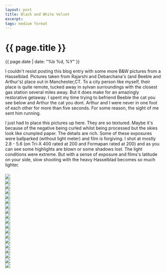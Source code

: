 ```yaml
---
layout: post
title: Black and White Velvet
excerpt: 
tags: medium format
---
```



{{ page.title }}
================
<div class="pdate"> {{ page.date | date: "%b %d, %Y" }} </div>

<div class="row">

<div class="col-xs-12">
<p>
	I couldn't resist posting this blog entry with some more B&W pictures from a Hasselblad. Pictures taken from  Rajarshi and Debarchana's (and Beeble and Arthur's) place
	out in Manchester,CT. To a city person like myself, their place is quite remote, tucked away in sylvan surroundings with the closest gas station several miles away. But it does make
	for an amazingly restorative getaway. I spent my time trying to befriend Beeble the cat you see below and Arthur the cat you dont. Arthur and I were never in one foot
	of each other for more than five seconds. For some reason, the sight of me sent him running. 
</p>
<p>
	I just had to place this pictures up here. They are so textured. Maybe it's because of the negative being curled whilst being processed but the skies look like crumpled paper. The details are rich. Some of these exposures were ballparked (without light meter) and film is forgiving. I shot at mostly 2.8 - 5.6 (on Tri-X 400 rated at 200 and Formapan rated at 200) and as you can see some 
	highlights are blown or some shadows lost. The light conditions were extreme. But with a sense of exposure and films's latitude on your side,  slow shooting with the heavy Hasselblad becomes so much lighter.
</p>

<div id="demo6" class="flex-images" style="padding-top:0.5em;">
<div class="item" data-w="600" data-h="591">
	<div class="img"><a href="{{ site.url }}/images/photos/bw3/t-000028200001.jpg"><img src="{{ site.url }}/images/blank.gif" data-src="{{ site.url }}/images/photos/bw3/st-000028200001.jpg"></a></div>
</div>
<div class="item" data-w="600" data-h="591">
	<div class="img"><a href="{{ site.url }}/images/photos/bw3/t-000028220001.jpg"><img src="{{ site.url }}/images/blank.gif" data-src="{{ site.url }}/images/photos/bw3/st-000028220001.jpg"></a></div>
</div>
<div class="item" data-w="600" data-h="591">
	<div class="img"><a href="{{ site.url }}/images/photos/bw3/t-000028220002.jpg"><img src="{{ site.url }}/images/blank.gif" data-src="{{ site.url }}/images/photos/bw3/st-000028220002.jpg"></a></div>
</div>
<div class="item" data-w="600" data-h="591">
	<div class="img"><a href="{{ site.url }}/images/photos/bw3/t-000028220004.jpg"><img src="{{ site.url }}/images/blank.gif" data-src="{{ site.url }}/images/photos/bw3/st-000028220004.jpg"></a></div>
</div>
<div class="item" data-w="600" data-h="591">
	<div class="img"><a href="{{ site.url }}/images/photos/bw3/t-000028220005.jpg"><img src="{{ site.url }}/images/blank.gif" data-src="{{ site.url }}/images/photos/bw3/st-000028220005.jpg"></a></div>
</div>
<div class="item" data-w="591" data-h="600">
	<div class="img"><a href="{{ site.url }}/images/photos/bw3/t-000028220006.jpg"><img src="{{ site.url }}/images/blank.gif" data-src="{{ site.url }}/images/photos/bw3/st-000028220006.jpg"></a></div>
</div>
<div class="item" data-w="600" data-h="591">
	<div class="img"><a href="{{ site.url }}/images/photos/bw3/t-000028220007.jpg"><img src="{{ site.url }}/images/blank.gif" data-src="{{ site.url }}/images/photos/bw3/st-000028220007.jpg"></a></div>
</div>
<div class="item" data-w="600" data-h="591">
	<div class="img"><a href="{{ site.url }}/images/photos/bw3/t-000028220008.jpg"><img src="{{ site.url }}/images/blank.gif" data-src="{{ site.url }}/images/photos/bw3/st-000028220008.jpg"></a></div>
</div>
<div class="item" data-w="600" data-h="591">
	<div class="img"><a href="{{ site.url }}/images/photos/bw3/t-000028220009.jpg"><img src="{{ site.url }}/images/blank.gif" data-src="{{ site.url }}/images/photos/bw3/st-000028220009.jpg"></a></div>
</div>
<div class="item" data-w="600" data-h="591">
	<div class="img"><a href="{{ site.url }}/images/photos/bw3/t-000028220011.jpg"><img src="{{ site.url }}/images/blank.gif" data-src="{{ site.url }}/images/photos/bw3/st-000028220011.jpg"></a></div>
</div>
<div class="item" data-w="600" data-h="591">
	<div class="img"><a href="{{ site.url }}/images/photos/bw3/t-000028220012.jpg"><img src="{{ site.url }}/images/blank.gif" data-src="{{ site.url }}/images/photos/bw3/st-000028220012.jpg"></a></div>
</div>
<div class="item" data-w="600" data-h="586">
	<div class="img"><a href="{{ site.url }}/images/photos/bw3/t-000028240001.jpg"><img src="{{ site.url }}/images/blank.gif" data-src="{{ site.url }}/images/photos/bw3/st-000028240001.jpg"></a></div>
</div>
<div class="item" data-w="600" data-h="581">
	<div class="img"><a href="{{ site.url }}/images/photos/bw3/t-000028240002.jpg"><img src="{{ site.url }}/images/blank.gif" data-src="{{ site.url }}/images/photos/bw3/st-000028240002.jpg"></a></div>
</div>
<div class="item" data-w="600" data-h="585">
	<div class="img"><a href="{{ site.url }}/images/photos/bw3/t-000028240003.jpg"><img src="{{ site.url }}/images/blank.gif" data-src="{{ site.url }}/images/photos/bw3/st-000028240003.jpg"></a></div>
</div>
<div class="item" data-w="600" data-h="591">
	<div class="img"><a href="{{ site.url }}/images/photos/bw3/t-000028240004.jpg"><img src="{{ site.url }}/images/blank.gif" data-src="{{ site.url }}/images/photos/bw3/st-000028240004.jpg"></a></div>
</div>
<div class="item" data-w="600" data-h="590">
	<div class="img"><a href="{{ site.url }}/images/photos/bw3/t-000028240005.jpg"><img src="{{ site.url }}/images/blank.gif" data-src="{{ site.url }}/images/photos/bw3/st-000028240005.jpg"></a></div>
</div>
<div class="item" data-w="600" data-h="591">
	<div class="img"><a href="{{ site.url }}/images/photos/bw3/t-000028240007.jpg"><img src="{{ site.url }}/images/blank.gif" data-src="{{ site.url }}/images/photos/bw3/st-000028240007.jpg"></a></div>
</div>
<div class="item" data-w="600" data-h="591">
	<div class="img"><a href="{{ site.url }}/images/photos/bw3/t-000028240009.jpg"><img src="{{ site.url }}/images/blank.gif" data-src="{{ site.url }}/images/photos/bw3/st-000028240009.jpg"></a></div>
</div>
<div class="item" data-w="600" data-h="590">
	<div class="img"><a href="{{ site.url }}/images/photos/bw3/t-000028240012.jpg"><img src="{{ site.url }}/images/blank.gif" data-src="{{ site.url }}/images/photos/bw3/st-000028240012.jpg"></a></div>
</div>

</div>

<script>
$('#demo6').flexImages({ rowHeight:600 , truncate: 0});
</script>

</div>

</div>

